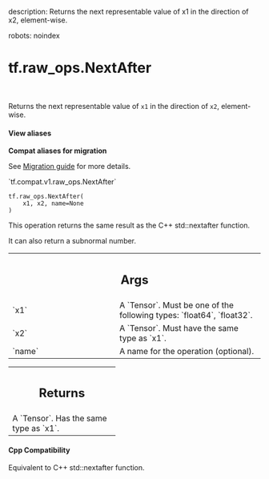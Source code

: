 description: Returns the next representable value of x1 in the direction of x2, element-wise.

robots: noindex

# tf.raw_ops.NextAfter

<!-- Insert buttons and diff -->

<table class="tfo-notebook-buttons tfo-api nocontent" align="left">

</table>



Returns the next representable value of `x1` in the direction of `x2`, element-wise.

<section class="expandable">
  <h4 class="showalways">View aliases</h4>
  <p>
<b>Compat aliases for migration</b>
<p>See
<a href="https://www.tensorflow.org/guide/migrate">Migration guide</a> for
more details.</p>
<p>`tf.compat.v1.raw_ops.NextAfter`</p>
</p>
</section>

<pre class="devsite-click-to-copy prettyprint lang-py tfo-signature-link">
<code>tf.raw_ops.NextAfter(
    x1, x2, name=None
)
</code></pre>



<!-- Placeholder for "Used in" -->

This operation returns the same result as the C++ std::nextafter function.

It can also return a subnormal number.



<!-- Tabular view -->
 <table class="responsive fixed orange">
<colgroup><col width="214px"><col></colgroup>
<tr><th colspan="2"><h2 class="add-link">Args</h2></th></tr>

<tr>
<td>
`x1`
</td>
<td>
A `Tensor`. Must be one of the following types: `float64`, `float32`.
</td>
</tr><tr>
<td>
`x2`
</td>
<td>
A `Tensor`. Must have the same type as `x1`.
</td>
</tr><tr>
<td>
`name`
</td>
<td>
A name for the operation (optional).
</td>
</tr>
</table>



<!-- Tabular view -->
 <table class="responsive fixed orange">
<colgroup><col width="214px"><col></colgroup>
<tr><th colspan="2"><h2 class="add-link">Returns</h2></th></tr>
<tr class="alt">
<td colspan="2">
A `Tensor`. Has the same type as `x1`.
</td>
</tr>

</table>



#### Cpp Compatibility
Equivalent to C++ std::nextafter function.

